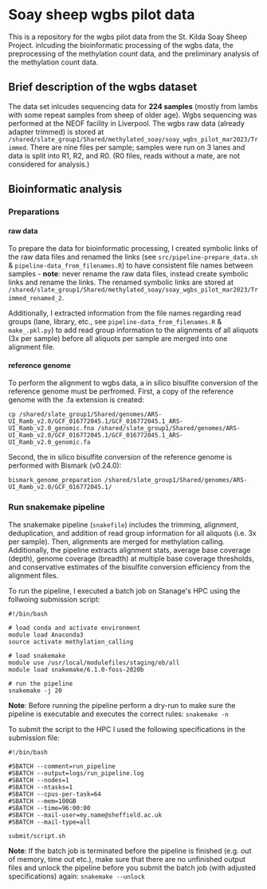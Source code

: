 # Soay sheep wgbs pilot data

This is a repository for the wgbs pilot data from the St. Kilda Soay Sheep Project. inlcuding the bioinformatic processing of the wgbs data, the preprocessing of the methylation count data, and the preliminary analysis of the methylation count data.

## Brief description of the wgbs dataset

The data set inlcudes sequencing data for **224 samples** (mostly from lambs with some repeat samples from sheep of older age). Wgbs sequencing was performed at the NEOF facility in Liverpool. The wgbs raw data (already adapter trimmed) is stored at `/shared/slate_group1/Shared/methylated_soay/soay_wgbs_pilot_mar2023/Trimmed`. There are nine files per sample; samples were run on 3 lanes and data is split into R1, R2, and R0. (R0 files, reads without a mate, are not considered for analysis.)

## Bioinformatic analysis

### Preparations

#### raw data
To prepare the data for bioinformatic processing, I created symbolic links of the raw data files and renamed the links (see `src/pipeline-prepare_data.sh` & `pipeline-data_from_filenames.R`) to have consistent file names between samples - **note**: never rename the raw data files, instead create symbolic links and rename the links. The renamed symbolic links are stored at `/shared/slate_group1/Shared/methylated_soay/soay_wgbs_pilot_mar2023/Trimmed_renamed_2`.

Additionally, I extracted information from the file names regarding read groups (lane, library, etc., see `pipeline-data_from_filenames.R` & `make_.pkl.py`) to add read group information to the alignments of all aliquots (3x per sample) before all aliquots per sample are merged into one alignment file. 

#### reference genome
To perform the alignment to wgbs data, a in silico bisulfite conversion of the reference genome must be perfromed. First, a copy of the reference genome with the .fa extension is created:
```
cp /shared/slate_group1/Shared/genomes/ARS-UI_Ramb_v2.0/GCF_016772045.1/GCF_016772045.1_ARS-UI_Ramb_v2.0_genomic.fna /shared/slate_group1/Shared/genomes/ARS-UI_Ramb_v2.0/GCF_016772045.1/GCF_016772045.1_ARS-UI_Ramb_v2.0_genomic.fa
```
Second, the in silico bisulfite conversion of the reference genome is performed with Bismark (v0.24.0):
```
bismark_genome_preparation /shared/slate_group1/Shared/genomes/ARS-UI_Ramb_v2.0/GCF_016772045.1/
```

### Run snakemake pipeline

The snakemake pipeline (`snakefile`) includes the trimming, alignment, deduplication, and addition of read group information for all aliquots (i.e. 3x per sample). Then, alignments are merged for methylation calling. Additionally, the pipeline extracts alignment stats, average base coverage (depth), genome coverage (breadth) at multiple base coverage thresholds, and conservative estimates of the bisulfite conversion efficiency from the alignment files.

To run the pipeline, I executed a batch job on Stanage's HPC using the follwoing submission script:

```
#!/bin/bash

# load conda and activate environment
module load Anaconda3
source activate methylation_calling

# load snakemake
module use /usr/local/modulefiles/staging/eb/all
module load snakemake/6.1.0-foss-2020b

# run the pipeline
snakemake -j 20
```

**Note**: Before running the pipeline perform a dry-run to make sure the pipeline is executable and executes the correct rules: `snakemake -n`

To submit the script to the HPC I used the following specifications in the submission file:
```
#!/bin/bash

#SBATCH --comment=run_pipeline
#SBATCH --output=logs/run_pipeline.log
#SBATCH --nodes=1
#SBATCH --ntasks=1
#SBATCH --cpus-per-task=64
#SBATCH --mem=100GB
#SBATCH --time=96:00:00
#SBATCH --mail-user=my.name@sheffield.ac.uk
#SBATCH --mail-type=all

submit/script.sh
```

**Note**: If the batch job is terminated before the pipeline is finished (e.g. out of memory, time out etc.), make sure that there are no unfinished output files and unlock the pipeline before you submit the batch job (with adjusted specifications) again: `snakemake --unlock`


